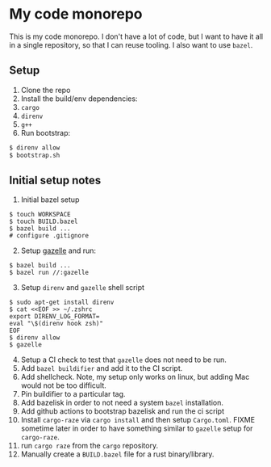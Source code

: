 # My code monorepo

This is my code monorepo.  I don't have a lot of code, but I want to have it
all in a single repository, so that I can reuse tooling.  I also want to use
`bazel`.

## Setup

1. Clone the repo
2. Install the build/env dependencies:
  1. `cargo`
  2. `direnv`
  3. `g++`
3. Run bootstrap:
```sh
$ direnv allow
$ bootstrap.sh
```

## Initial setup notes

1. Initial bazel setup
```
$ touch WORKSPACE
$ touch BUILD.bazel
$ bazel build ...
# configure .gitignore
```
2. Setup [gazelle](https://github.com/bazelbuild/bazel-gazelle) and run:
```
$ bazel build ...
$ bazel run //:gazelle
```
3. Setup `direnv` and `gazelle` shell script
```
$ sudo apt-get install direnv
$ cat <<EOF >> ~/.zshrc
export DIRENV_LOG_FORMAT=
eval "\$(direnv hook zsh)"
EOF
$ direnv allow
$ gazelle
```
4. Setup a CI check to test that `gazelle` does not need to be run.
5. Add `bazel buildifier` and add it to the CI script.
6. Add shellcheck. Note, my setup only works on linux, but adding Mac would not be too difficult.
7. Pin buildifier to a particular tag.
8. Add bazelisk in order to not need a system `bazel` installation.
9. Add github actions to bootstrap bazelisk and run the ci script
10. Install `cargo-raze` via `cargo install` and then setup `Cargo.toml`.
  FIXME sometime later in order to have something similar to `gazelle` setup for `cargo-raze`.
11. run `cargo raze` from the `cargo` repository.
12. Manually create a `BUILD.bazel` file for a rust binary/library.
